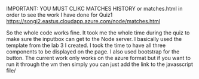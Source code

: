 IMPORTANT: YOU MUST CLIKC MATCHES HISTORY or matches.html in order to see the work I have done for Quiz1
https://songi2.eastus.cloudapp.azure.com/node/matches.html

So the whole code works fine. It took me the whole time during the quiz to make sure the inputbox can get to the Node server.
I basically used the template from the lab 3 I created. I took the time to have all three components to be displayed on the page. I also used bootstrap for the button.
The current work only works on the azure format but if you want to run it through the vm then simply you can just add the link to the javasscript file/
